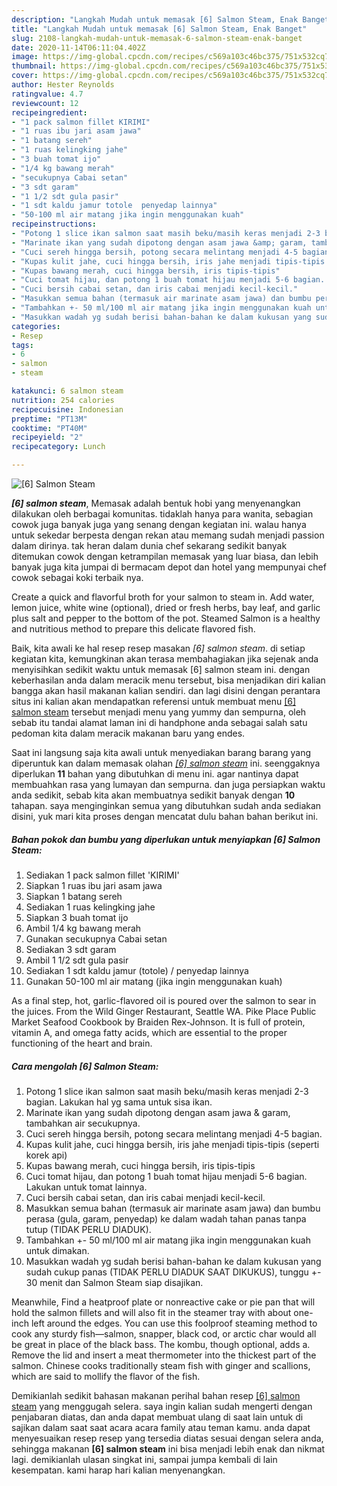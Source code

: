 ```yaml
---
description: "Langkah Mudah untuk memasak [6] Salmon Steam, Enak Banget"
title: "Langkah Mudah untuk memasak [6] Salmon Steam, Enak Banget"
slug: 2108-langkah-mudah-untuk-memasak-6-salmon-steam-enak-banget
date: 2020-11-14T06:11:04.402Z
image: https://img-global.cpcdn.com/recipes/c569a103c46bc375/751x532cq70/6-salmon-steam-foto-resep-utama.jpg
thumbnail: https://img-global.cpcdn.com/recipes/c569a103c46bc375/751x532cq70/6-salmon-steam-foto-resep-utama.jpg
cover: https://img-global.cpcdn.com/recipes/c569a103c46bc375/751x532cq70/6-salmon-steam-foto-resep-utama.jpg
author: Hester Reynolds
ratingvalue: 4.7
reviewcount: 12
recipeingredient:
- "1 pack salmon fillet KIRIMI"
- "1 ruas ibu jari asam jawa"
- "1 batang sereh"
- "1 ruas kelingking jahe"
- "3 buah tomat ijo"
- "1/4 kg bawang merah"
- "secukupnya Cabai setan"
- "3 sdt garam"
- "1 1/2 sdt gula pasir"
- "1 sdt kaldu jamur totole  penyedap lainnya"
- "50-100 ml air matang jika ingin menggunakan kuah"
recipeinstructions:
- "Potong 1 slice ikan salmon saat masih beku/masih keras menjadi 2-3 bagian. Lakukan hal yg sama untuk sisa ikan."
- "Marinate ikan yang sudah dipotong dengan asam jawa &amp; garam, tambahkan air secukupnya."
- "Cuci sereh hingga bersih, potong secara melintang menjadi 4-5 bagian."
- "Kupas kulit jahe, cuci hingga bersih, iris jahe menjadi tipis-tipis (seperti korek api)"
- "Kupas bawang merah, cuci hingga bersih, iris tipis-tipis"
- "Cuci tomat hijau, dan potong 1 buah tomat hijau menjadi 5-6 bagian. Lakukan untuk tomat lainnya."
- "Cuci bersih cabai setan, dan iris cabai menjadi kecil-kecil."
- "Masukkan semua bahan (termasuk air marinate asam jawa) dan bumbu perasa (gula, garam, penyedap) ke dalam wadah tahan panas tanpa tutup (TIDAK PERLU DIADUK)."
- "Tambahkan +- 50 ml/100 ml air matang jika ingin menggunakan kuah untuk dimakan."
- "Masukkan wadah yg sudah berisi bahan-bahan ke dalam kukusan yang sudah cukup panas (TIDAK PERLU DIADUK SAAT DIKUKUS), tunggu +- 30 menit dan Salmon Steam siap disajikan."
categories:
- Resep
tags:
- 6
- salmon
- steam

katakunci: 6 salmon steam 
nutrition: 254 calories
recipecuisine: Indonesian
preptime: "PT13M"
cooktime: "PT40M"
recipeyield: "2"
recipecategory: Lunch

---
```



![[6] Salmon Steam](https://img-global.cpcdn.com/recipes/c569a103c46bc375/751x532cq70/6-salmon-steam-foto-resep-utama.jpg)

<b><i>[6] salmon steam</i></b>, Memasak adalah bentuk hobi yang menyenangkan dilakukan oleh berbagai komunitas. tidaklah hanya para wanita, sebagian cowok juga banyak juga yang senang dengan kegiatan ini. walau hanya untuk sekedar berpesta dengan rekan atau memang sudah menjadi passion dalam dirinya. tak heran dalam dunia chef sekarang sedikit banyak ditemukan cowok dengan ketrampilan memasak yang luar biasa, dan lebih banyak juga kita jumpai di bermacam depot dan hotel yang mempunyai chef cowok sebagai koki terbaik nya.

Create a quick and flavorful broth for your salmon to steam in. Add water, lemon juice, white wine (optional), dried or fresh herbs, bay leaf, and garlic plus salt and pepper to the bottom of the pot. Steamed Salmon is a healthy and nutritious method to prepare this delicate flavored fish.

Baik, kita awali ke hal resep resep masakan <i>[6] salmon steam</i>. di setiap kegiatan kita, kemungkinan akan terasa membahagiakan jika sejenak anda menyisihkan sedikit waktu untuk memasak [6] salmon steam ini. dengan keberhasilan anda dalam meracik menu tersebut, bisa menjadikan diri kalian bangga akan hasil makanan kalian sendiri. dan lagi disini dengan perantara situs ini kalian akan mendapatkan referensi untuk membuat menu <u>[6] salmon steam</u> tersebut menjadi menu yang yummy dan sempurna, oleh sebab itu tandai alamat laman ini di handphone anda sebagai salah satu pedoman kita dalam meracik makanan baru yang endes.


Saat ini langsung saja kita awali untuk menyediakan barang barang yang diperuntuk kan dalam memasak olahan <u><i>[6] salmon steam</i></u> ini. seenggaknya diperlukan <b>11</b> bahan yang dibutuhkan di menu ini. agar nantinya dapat membuahkan rasa yang lumayan dan sempurna. dan juga persiapkan waktu anda sedikit, sebab kita akan membuatnya sedikit banyak dengan <b>10</b> tahapan. saya menginginkan semua yang dibutuhkan sudah anda sediakan disini, yuk mari kita proses dengan mencatat dulu bahan bahan berikut ini.

<!--inarticleads1-->

##### Bahan pokok dan bumbu yang diperlukan untuk menyiapkan [6] Salmon Steam:

1. Sediakan 1 pack salmon fillet &#39;KIRIMI&#39;
1. Siapkan 1 ruas ibu jari asam jawa
1. Siapkan 1 batang sereh
1. Sediakan 1 ruas kelingking jahe
1. Siapkan 3 buah tomat ijo
1. Ambil 1/4 kg bawang merah
1. Gunakan secukupnya Cabai setan
1. Sediakan 3 sdt garam
1. Ambil 1 1/2 sdt gula pasir
1. Sediakan 1 sdt kaldu jamur (totole) / penyedap lainnya
1. Gunakan 50-100 ml air matang (jika ingin menggunakan kuah)


As a final step, hot, garlic-flavored oil is poured over the salmon to sear in the juices. From the Wild Ginger Restaurant, Seattle WA. Pike Place Public Market Seafood Cookbook by Braiden Rex-Johnson. It is full of protein, vitamin A, and omega fatty acids, which are essential to the proper functioning of the heart and brain. 

<!--inarticleads2-->

##### Cara mengolah [6] Salmon Steam:

1. Potong 1 slice ikan salmon saat masih beku/masih keras menjadi 2-3 bagian. Lakukan hal yg sama untuk sisa ikan.
1. Marinate ikan yang sudah dipotong dengan asam jawa &amp; garam, tambahkan air secukupnya.
1. Cuci sereh hingga bersih, potong secara melintang menjadi 4-5 bagian.
1. Kupas kulit jahe, cuci hingga bersih, iris jahe menjadi tipis-tipis (seperti korek api)
1. Kupas bawang merah, cuci hingga bersih, iris tipis-tipis
1. Cuci tomat hijau, dan potong 1 buah tomat hijau menjadi 5-6 bagian. Lakukan untuk tomat lainnya.
1. Cuci bersih cabai setan, dan iris cabai menjadi kecil-kecil.
1. Masukkan semua bahan (termasuk air marinate asam jawa) dan bumbu perasa (gula, garam, penyedap) ke dalam wadah tahan panas tanpa tutup (TIDAK PERLU DIADUK).
1. Tambahkan +- 50 ml/100 ml air matang jika ingin menggunakan kuah untuk dimakan.
1. Masukkan wadah yg sudah berisi bahan-bahan ke dalam kukusan yang sudah cukup panas (TIDAK PERLU DIADUK SAAT DIKUKUS), tunggu +- 30 menit dan Salmon Steam siap disajikan.


Meanwhile, Find a heatproof plate or nonreactive cake or pie pan that will hold the salmon fillets and will also fit in the steamer tray with about one-inch left around the edges. You can use this foolproof steaming method to cook any sturdy fish—salmon, snapper, black cod, or arctic char would all be great in place of the black bass. The kombu, though optional, adds a. Remove the lid and insert a meat thermometer into the thickest part of the salmon. Chinese cooks traditionally steam fish with ginger and scallions, which are said to mollify the flavor of the fish. 

Demikianlah sedikit bahasan makanan perihal bahan resep <u>[6] salmon steam</u> yang menggugah selera. saya ingin kalian sudah mengerti dengan penjabaran diatas, dan anda dapat membuat ulang di saat lain untuk di sajikan dalam saat saat acara acara family atau teman kamu. anda dapat menyesuaikan resep resep yang tersedia diatas sesuai dengan selera anda, sehingga makanan <b>[6] salmon steam</b> ini bisa menjadi lebih enak dan nikmat lagi. demikianlah ulasan singkat ini, sampai jumpa kembali di lain kesempatan. kami harap hari kalian menyenangkan.
